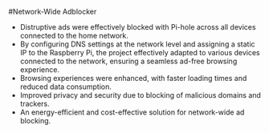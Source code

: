 #Network-Wide Adblocker
* Distruptive ads were effectively blocked with Pi-hole across all devices connected to the home network.
* By configuring DNS settings at the network level and assigning a static IP to the Raspberry Pi, the project effectively adapted to various devices connected to the network, ensuring a seamless ad-free browsing experience.
* Browsing experiences were enhanced, with faster loading times and reduced data consumption.
* Improved privacy and security due to blocking of malicious domains and trackers.
* An energy-efficient and cost-effective solution for network-wide ad blocking.
